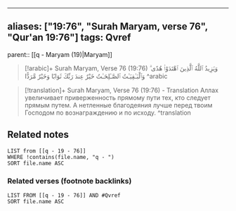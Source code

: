 
---
aliases: ["19:76", "Surah Maryam, verse 76", "Qur'an 19:76"]
tags: Qvref
---

parent:: [[q - Maryam (19)|Maryam]]

> [!arabic]+ Surah Maryam, Verse 76 (19:76)
> <span class="quran-arabic">وَيَزِيدُ ٱللَّهُ ٱلَّذِينَ ٱهْتَدَوْا۟ هُدًى ۗ وَٱلْبَـٰقِيَـٰتُ ٱلصَّـٰلِحَـٰتُ خَيْرٌ عِندَ رَبِّكَ ثَوَابًا وَخَيْرٌ مَّرَدًّا</span>
^arabic

> [!translation]+ Surah Maryam, Verse 76 (19:76) - Translation
> Аллах увеличивает приверженность прямому пути тех, кто следует прямым путем. А нетленные благодеяния лучше перед твоим Господом по вознаграждению и по исходу.
^translation



## Related notes
```dataview
LIST from [[q - 19 - 76]]
WHERE !contains(file.name, "q - ")
SORT file.name ASC
```

### Related verses (footnote backlinks)
```dataview
LIST FROM [[q - 19 - 76]] AND #Qvref
SORT file.name ASC
```

